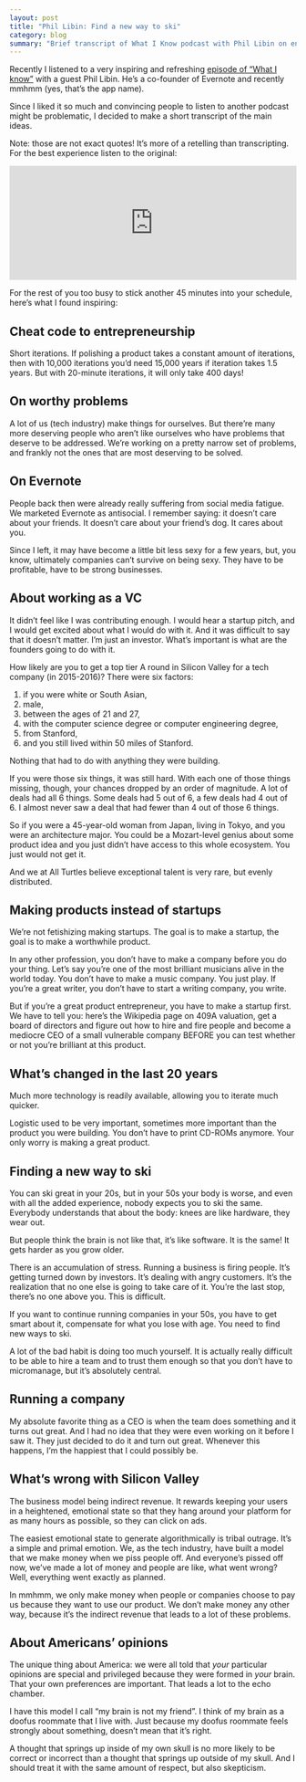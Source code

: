 ```yaml
---
layout: post
title: "Phil Libin: Find a new way to ski"
category: blog
summary: "Brief transcript of What I Know podcast with Phil Libin on entrepreneurship"
---
```


Recently I listened to a very inspiring and refreshing [episode of “What I know”](https://www.inc.com/christine-lagorio/phil-libin-evernote-what-i-know-podcast.html) with a guest Phil Libin. He’s a co-founder of Evernote and recently mmhmm (yes, that’s the app name).

Since I liked it so much and convincing people to listen to another podcast might be problematic, I decided to make a short transcript of the main ideas.

Note: those are not exact quotes! It’s more of a retelling than transcripting. For the best experience listen to the original:

<iframe scrolling="no" src="https://playlist.megaphone.fm?e=MANV1024775177" width="100%" height="200" frameborder="0"></iframe>

For the rest of you too busy to stick another 45 minutes into your schedule, here’s what I found inspiring:

## Cheat code to entrepreneurship

Short iterations. If polishing a product takes a constant amount of iterations, then with 10,000 iterations you’d need 15,000 years if iteration takes 1.5 years. But with 20-minute iterations, it will only take 400 days!

## On worthy problems

A lot of us (tech industry) make things for ourselves. But there’re many more deserving people who aren’t like ourselves who have problems that deserve to be addressed. We’re working on a pretty narrow set of problems, and frankly not the ones that are most deserving to be solved.

## On Evernote

People back then were already really suffering from social media fatigue. We marketed Evernote as antisocial. I remember saying: it doesn’t care about your friends. It doesn’t care about your friend’s dog. It cares about you.

Since I left, it may have become a little bit less sexy for a few years, but, you know, ultimately companies can’t survive on being sexy. They have to be profitable, have to be strong businesses.

## About working as a VC

It didn’t feel like I was contributing enough. I would hear a startup pitch, and I would get excited about what I would do with it. And it was difficult to say that it doesn’t matter. I’m just an investor. What’s important is what are the founders going to do with it.

How likely are you to get a top tier A round in Silicon Valley for a tech company (in 2015-2016)? There were six factors:

1. if you were white or South Asian,
2. male,
3. between the ages of 21 and 27,
4. with the computer science degree or computer engineering degree,
5. from Stanford,
6. and you still lived within 50 miles of Stanford.

Nothing that had to do with anything they were building.

If you were those six things, it was still hard. With each one of those things missing, though, your chances dropped by an order of magnitude. A lot of deals had all 6 things. Some deals had 5 out of 6, a few deals had 4 out of 6. I almost never saw a deal that had fewer than 4 out of those 6 things.

So if you were a 45-year-old woman from Japan, living in Tokyo, and you were an architecture major. You could be a Mozart-level genius about some product idea and you just didn’t have access to this whole ecosystem. You just would not get it.

And we at All Turtles believe exceptional talent is very rare, but evenly distributed.

## Making products instead of startups

We’re not fetishizing making startups. The goal is to make a startup, the goal is to make a worthwhile product.

In any other profession, you don’t have to make a company before you do your thing. Let’s say you’re one of the most brilliant musicians alive in the world today. You don’t have to make a music company. You just play. If you’re a great writer, you don’t have to start a writing company, you write.

But if you’re a great product entrepreneur, you have to make a startup first. We have to tell you: here’s the Wikipedia page on 409A valuation, get a board of directors and figure out how to hire and fire people and become a mediocre CEO of a small vulnerable company BEFORE you can test whether or not you’re brilliant at this product.

## What’s changed in the last 20 years

Much more technology is readily available, allowing you to iterate much quicker.

Logistic used to be very important, sometimes more important than the product you were building. You don’t have to print CD-ROMs anymore. Your only worry is making a great product.

## Finding a new way to ski

You can ski great in your 20s, but in your 50s your body is worse, and even with all the added experience, nobody expects you to ski the same. Everybody understands that about the body: knees are like hardware, they wear out.

But people think the brain is not like that, it’s like software. It is the same! It gets harder as you grow older.

There is an accumulation of stress. Running a business is firing people. It’s getting turned down by investors. It’s dealing with angry customers. It’s the realization that no one else is going to take care of it. You’re the last stop, there’s no one above you. This is difficult.

If you want to continue running companies in your 50s, you have to get smart about it, compensate for what you lose with age. You need to find new ways to ski.

A lot of the bad habit is doing too much yourself. It is actually really difficult to be able to hire a team and to trust them enough so that you don’t have to micromanage, but it’s absolutely central.

## Running a company

My absolute favorite thing as a CEO is when the team does something and it turns out great. And I had no idea that they were even working on it before I saw it. They just decided to do it and turn out great. Whenever this happens, I’m the happiest that I could possibly be.

## What’s wrong with Silicon Valley

The business model being indirect revenue. It rewards keeping your users in a heightened, emotional state so that they hang around your platform for as many hours as possible, so they can click on ads.

The easiest emotional state to generate algorithmically is tribal outrage. It’s a simple and primal emotion. We, as the tech industry, have built a model that we make money when we piss people off. And everyone’s pissed off now, we’ve made a lot of money and people are like, what went wrong? Well, everything went exactly as planned.

In mmhmm, we only make money when people or companies choose to pay us because they want to use our product. We don’t make money any other way, because it’s the indirect revenue that leads to a lot of these problems.

## About Americans’ opinions

The unique thing about America: we were all told that _your_ particular opinions are special and privileged because they were formed in _your_ brain. That your own preferences are important. That leads a lot to the echo chamber.

I have this model I call “my brain is not my friend”. I think of my brain as a doofus roommate that I live with. Just because my doofus roommate feels strongly about something, doesn’t mean that it’s right.  

A thought that springs up inside of my own skull is no more likely to be correct or incorrect than a thought that springs up outside of my skull. And I should treat it with the same amount of respect, but also skepticism.
